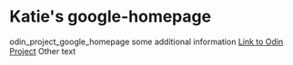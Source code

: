 # Katie's google-homepage
odin_project_google_homepage
some additional information
[Link to Odin Project](http://www.theodinproject.com/web-development-101/html-csshttp://www.theodinproject.com/web-development-101/html-css)
Other text

